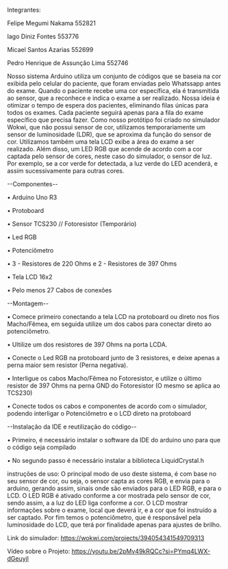 Integrantes:

Felipe Megumi Nakama 552821

Iago Diniz Fontes 553776

Micael Santos Azarias 552699

Pedro Henrique de Assunção Lima 552746


Nosso sistema Arduino utiliza um conjunto de códigos que se baseia na cor exibida pelo celular do paciente, que foram enviadas pelo Whatssapp antes do exame. Quando o paciente recebe uma cor específica, ela é transmitida ao sensor, que a reconhece e indica o exame a ser realizado. Nossa ideia é otimizar o tempo de espera dos pacientes, eliminando filas únicas para todos os exames. Cada paciente seguirá apenas para a fila do exame específico que precisa fazer.
Como nosso protótipo foi criado no simulador Wokwi, que não possui sensor de cor, utilizamos temporariamente um sensor de luminosidade (LDR), que se aproxima da função do sensor de cor. Utilizamos também uma tela LCD exibe a área do exame a ser realizado. Além disso, um LED RGB que acende de acordo com a cor captada pelo sensor de cores, neste caso do simulador, o sensor de luz. Por exemplo, se a cor verde for detectada, a luz verde do LED acenderá, e assim sucessivamente para outras cores.


--Componentes--

• Arduino Uno R3

• Protoboard

• Sensor TCS230 // Fotoresistor (Temporário)

• Led RGB

• Potenciômetro

• 3 - Resistores de 220 Ohms e 2 - Resistores de 397 Ohms

• Tela LCD 16x2

• Pelo menos 27 Cabos de conexões


 --Montagem--

• Comece primeiro conectando a tela LCD na protoboard ou direto nos fios Macho/Fêmea, em seguida utilize um dos cabos para conectar direto ao potenciômetro.

• Ultilize um dos resistores de 397 Ohms na porta LCDA.

• Conecte o Led RGB na protoboard junto de 3 resistores, e deixe apenas a perna maior sem resistor (Perna negativa).

• Interligue os cabos Macho/Fêmea no Fotoresistor, e utilize o último resistor de 397 Ohms na perna GND do Fotoresistor (O mesmo se aplica ao TCS230)

• Conecte todos os cabos e componentes de acordo com o simulador, podendo interligar o Potenciômetro e o LCD direto na protoboard


--Instalação da IDE e reutilização do código--

• Primeiro, é necessário instalar o software da IDE do arduino uno para que o código seja compilado

• No segundo passo é necessário instalar a biblioteca LiquidCrystal.h




instruções de uso: 
O principal modo de uso deste sistema, é com base no seu sensor de cor, ou seja, o sensor capta as cores RGB, e envia para o arduino, gerando assim, sinais onde são enviados para o LED RGB, e para o LCD.
O LED RGB é ativado conforme a cor mostrada pelo sensor de cor, sendo assim, a a luz do LED liga conforme a cor.
O LCD mostrar informações sobre o exame, local que deverá ir, e a cor que foi instruído a ser captado.
Por fim temos o potenciômetro, que é responsável pela luminosidade do LCD, que terá por finalidade apenas para ajustes de brilho.


Link do simulador: https://wokwi.com/projects/394054341549709313

Vídeo sobre o Projeto: https://youtu.be/2pMv49kRQCc?si=PYmq4LWX-dGeuyjl 
